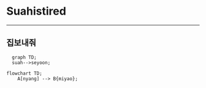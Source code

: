 # Suahistired
-------
## 집보내줘

```mermaid
  graph TD;
  suah-->seyoon;
```  

```mermaid
flowchart TD;
    A[nyang] --> B{miyao};
```    
